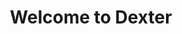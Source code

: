 ---
title: Welcome to Dexter

search: false

includes:
  - getting_started
  - tutorial
  - sdk 
  - modules
  - misc 
---